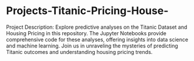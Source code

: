 # Projects-Titanic-Pricing-House-
Project Description:  Explore predictive analyses on the Titanic Dataset and Housing Pricing in this repository. The Jupyter Notebooks provide comprehensive code for these analyses, offering insights into data science and machine learning. Join us in unraveling the mysteries of predicting Titanic outcomes and understanding housing pricing trends. 

